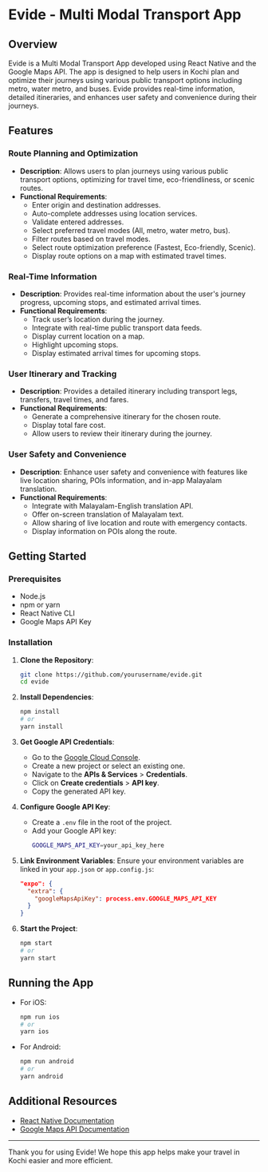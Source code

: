 # Evide - Multi Modal Transport App

## Overview

Evide is a Multi Modal Transport App developed using React Native and the Google Maps API. The app is designed to help users in Kochi plan and optimize their journeys using various public transport options including metro, water metro, and buses. Evide provides real-time information, detailed itineraries, and enhances user safety and convenience during their journeys.

## Features

### Route Planning and Optimization
- **Description**: Allows users to plan journeys using various public transport options, optimizing for travel time, eco-friendliness, or scenic routes.
- **Functional Requirements**:
  - Enter origin and destination addresses.
  - Auto-complete addresses using location services.
  - Validate entered addresses.
  - Select preferred travel modes (All, metro, water metro, bus).
  - Filter routes based on travel modes.
  - Select route optimization preference (Fastest, Eco-friendly, Scenic).
  - Display route options on a map with estimated travel times.

### Real-Time Information
- **Description**: Provides real-time information about the user's journey progress, upcoming stops, and estimated arrival times.
- **Functional Requirements**:
  - Track user’s location during the journey.
  - Integrate with real-time public transport data feeds.
  - Display current location on a map.
  - Highlight upcoming stops.
  - Display estimated arrival times for upcoming stops.

### User Itinerary and Tracking
- **Description**: Provides a detailed itinerary including transport legs, transfers, travel times, and fares.
- **Functional Requirements**:
  - Generate a comprehensive itinerary for the chosen route.
  - Display total fare cost.
  - Allow users to review their itinerary during the journey.

### User Safety and Convenience
- **Description**: Enhance user safety and convenience with features like live location sharing, POIs information, and in-app Malayalam translation.
- **Functional Requirements**:
  - Integrate with Malayalam-English translation API.
  - Offer on-screen translation of Malayalam text.
  - Allow sharing of live location and route with emergency contacts.
  - Display information on POIs along the route.

## Getting Started

### Prerequisites
- Node.js
- npm or yarn
- React Native CLI
- Google Maps API Key

### Installation
1. **Clone the Repository**:
   ```sh
   git clone https://github.com/yourusername/evide.git
   cd evide
   ```

2. **Install Dependencies**:
   ```sh
   npm install
   # or
   yarn install
   ```

3. **Get Google API Credentials**:
   - Go to the [Google Cloud Console](https://console.cloud.google.com/).
   - Create a new project or select an existing one.
   - Navigate to the **APIs & Services** > **Credentials**.
   - Click on **Create credentials** > **API key**.
   - Copy the generated API key.

4. **Configure Google API Key**:
   - Create a `.env` file in the root of the project.
   - Add your Google API key:
     ```sh
     GOOGLE_MAPS_API_KEY=your_api_key_here
     ```

5. **Link Environment Variables**:
   Ensure your environment variables are linked in your `app.json` or `app.config.js`:
   ```json
   "expo": {
     "extra": {
       "googleMapsApiKey": process.env.GOOGLE_MAPS_API_KEY
     }
   }
   ```

6. **Start the Project**:
   ```sh
   npm start
   # or
   yarn start
   ```

## Running the App
- For iOS:
  ```sh
  npm run ios
  # or
  yarn ios
  ```
- For Android:
  ```sh
  npm run android
  # or
  yarn android
  ```

## Additional Resources
- [React Native Documentation](https://reactnative.dev/docs/getting-started)
- [Google Maps API Documentation](https://developers.google.com/maps/documentation)

---

Thank you for using Evide! We hope this app helps make your travel in Kochi easier and more efficient.